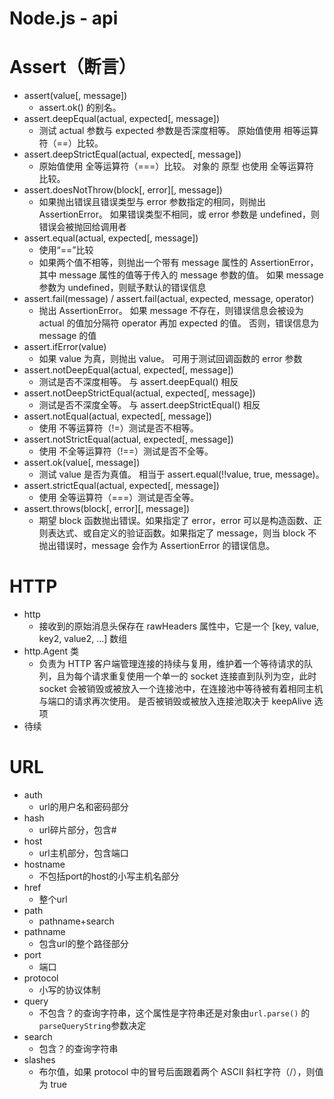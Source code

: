 # Node.js - api
# Assert（断言）
* assert(value[, message])
	* assert.ok() 的别名。
* assert.deepEqual(actual, expected[, message])
	* 测试 actual 参数与 expected 参数是否深度相等。 原始值使用 相等运算符（==）比较。
* assert.deepStrictEqual(actual, expected[, message])
	* 原始值使用 全等运算符（===）比较。 对象的 原型 也使用 全等运算符 比较。
* assert.doesNotThrow(block[, error][, message])
	* 如果抛出错误且错误类型与 error 参数指定的相同，则抛出 AssertionError。 如果错误类型不相同，或 error 参数是 undefined，则错误会被抛回给调用者
* assert.equal(actual, expected[, message])
	* 使用“==”比较
	* 如果两个值不相等，则抛出一个带有 message 属性的 AssertionError，其中 message 属性的值等于传入的 message 参数的值。 如果 message 参数为 undefined，则赋予默认的错误信息
* assert.fail(message) / assert.fail(actual, expected, message, operator)
	* 抛出 AssertionError。 如果 message 不存在，则错误信息会被设为 actual 的值加分隔符 operator 再加 expected 的值。 否则，错误信息为 message 的值
* assert.ifError(value)
	* 如果 value 为真，则抛出 value。 可用于测试回调函数的 error 参数
* assert.notDeepEqual(actual, expected[, message])
	* 测试是否不深度相等。 与 assert.deepEqual() 相反
* assert.notDeepStrictEqual(actual, expected[, message])
	* 测试是否不深度全等。 与 assert.deepStrictEqual() 相反
* assert.notEqual(actual, expected[, message])
	* 使用 不等运算符（!=）测试是否不相等。
* assert.notStrictEqual(actual, expected[, message])
	* 使用 不全等运算符（!==）测试是否不全等。
* assert.ok(value[, message])
	* 测试 value 是否为真值。 相当于 assert.equal(!!value, true, message)。
* assert.strictEqual(actual, expected[, message])
	* 使用 全等运算符（===）测试是否全等。
* assert.throws(block[, error][, message])
	* 期望 block 函数抛出错误。如果指定了 error，error 可以是构造函数、正则表达式、或自定义的验证函数。如果指定了 message，则当 block 不抛出错误时，message 会作为 AssertionError 的错误信息。

# HTTP
* http
	* 接收到的原始消息头保存在 rawHeaders 属性中，它是一个 [key, value, key2, value2, ...] 数组
* http.Agent 类
	* 负责为 HTTP 客户端管理连接的持续与复用，维护着一个等待请求的队列，且为每个请求重复使用一个单一的 socket 连接直到队列为空，此时 socket 会被销毁或被放入一个连接池中，在连接池中等待被有着相同主机与端口的请求再次使用。 是否被销毁或被放入连接池取决于 keepAlive 选项
* 待续

# URL
* auth
	* url的用户名和密码部分
* hash
	* url碎片部分，包含#
* host
	* url主机部分，包含端口
* hostname
	* 不包括port的host的小写主机名部分
* href
	* 整个url
* path
	* pathname+search
* pathname
	* 包含url的整个路径部分
* port
	* 端口
* protocol
	* 小写的协议体制
* query
	* 不包含？的查询字符串，这个属性是字符串还是对象由`url.parse()` 的`parseQueryString`参数决定
* search
	* 包含？的查询字符串
* slashes
	* 布尔值，如果 protocol 中的冒号后面跟着两个 ASCII 斜杠字符（/），则值为 true